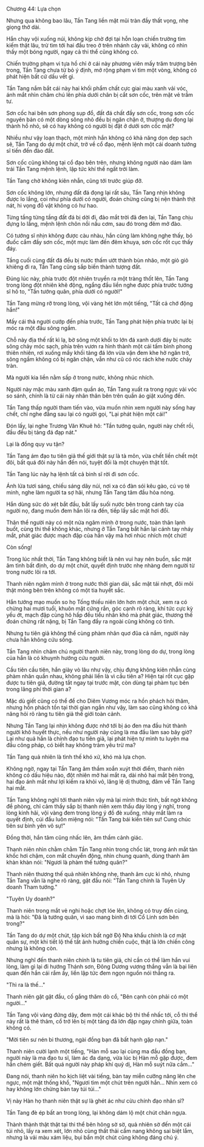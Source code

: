 




Chương 44: Lựa chọn


Nhưng qua không bao lâu, Tần Tang liền mặt mũi tràn đầy thất vọng, nhẹ giọng thở dài.

Hắn chạy vội xuống núi, không kịp chờ đợi tại hỗn loạn chiến trường tìm kiếm thật lâu, trừ tìm tới hai đầu treo ở trên nhánh cây vải, không có nhìn thấy một bóng người, ngay cả thi thể cũng không có.

Chiến trường phạm vi tựa hồ chỉ ở cái này phương viên mấy trăm trượng bên trong, Tần Tang chưa từ bỏ ý định, mở rộng phạm vi tìm một vòng, không có phát hiện bất cứ dấu vết gì.

Tần Tang nắm bắt cái này hai khối phẩm chất cực giai màu xanh vải vóc, ánh mắt nhìn chăm chú lên phía dưới chân bị cắt sơn cốc, trên mặt vẻ trầm tư.

Sơn cốc hai bên sơn phong sụp đổ, đất đá chất đầy sơn cốc, trong sơn cốc nguyên bản có một dòng sông nhỏ đều bị ngăn chặn ở, thượng du đọng lại thành hồ nhỏ, sẽ có hay không có người bị đặt ở dưới sơn cốc mặt?

Nhiều như vậy loạn thạch, một mình hắn không có khả năng dọn dẹp sạch sẽ, Tần Tang do dự một chút, trở về cổ đạo, mệnh lệnh một cái doanh tướng sĩ tiến đến đào đất.

Sơn cốc cũng không tại cổ đạo bên trên, nhưng không người nào dám làm trái Tần Tang mệnh lệnh, lập tức khí thế ngất trời làm.

Tần Tang chờ không kiên nhẫn, cũng tới trước giúp đỡ.

Sơn cốc không lớn, nhưng đất đá đọng lại rất sâu, Tần Tang nhịn không được lo lắng, coi như phía dưới có người, đoán chừng cũng bị nện thành thịt nát, hi vọng đồ vật không có hư hao.

Từng tầng từng tầng đất đá bị dời đi, đảo mắt trời đã đen lại, Tần Tang chịu đựng lo lắng, mệnh lệnh chôn nồi nấu cơm, sau đó trong đêm mở đào.

Có tướng sĩ nhịn không được càu nhàu, hắn cũng làm không nghe thấy, bó đuốc cắm đầy sơn cốc, một mực làm đến đêm khuya, sơn cốc rốt cục thấy đáy.

Tầng cuối cùng đất đá đều bị nước thấm ướt thành bùn nhão, một giỏ giỏ khiêng đi ra, Tần Tang cũng sắp biến thành tượng đất.

Đúng lúc này, phía trước đột nhiên truyền ra một tràng thốt lên, Tần Tang trong lòng đột nhiên khẽ động, ngẩng đầu liền nghe được phía trước tướng sĩ hô to, "Tần tướng quân, phía dưới có người!"

Tần Tang mừng rỡ trong lòng, vội vàng hét lớn một tiếng, "Tất cả chớ động hắn!"

Mấy cái thả người cướp đến phía trước, Tần Tang phát hiện phía trước lại bị móc ra một đầu sông ngầm.

Chỗ này địa thế rất kì lạ, bờ sông một khối to lớn đá xanh dưới đáy bị nước sông chảy móc sạch, phía trên vươn ra hình thành một cái tấm bình phong thiên nhiên, rơi xuống mấy khối tảng đá lớn vừa vặn đem khe hở ngăn trở, sông ngầm không có bị ngăn chặn, vẫn như cũ có róc rách khe nước chảy tràn.

Mà người kia liền nằm sấp ở trong nước, không nhúc nhích.

Người này mặc màu xanh đậm quần áo, Tần Tang xuất ra trong ngực vải vóc so sánh, chính là từ cái này nhân thân bên trên quần áo giật xuống đến.

Tần Tang thấp người tham tiến vào, vừa muốn nhìn xem người này sống hay chết, chỉ nghe đằng sau lại có người gọi, "Lại phát hiện một cái!"

Đón lấy, lại nghe Trương Văn Khuê hô: "Tần tướng quân, người này chết rồi, đầu đều bị tảng đá đạp nát."

Lại là đồng quy vu tận?

Tần Tang ám đạo tu tiên giả thế giới thật sự là tà môn, vừa chết liền chết một đôi, bất quá đôi này hắn đến nói, tuyệt đối là một chuyện thật tốt.

Tần Tang lúc này hạ lệnh tất cả binh sĩ rời đi sơn cốc.

Ánh lửa tươi sáng, chiếu sáng dãy núi, nơi xa có đàn sói kêu gào, cú vọ tê minh, nghe làm người ta sợ hãi, nhưng Tần Tang tâm đầu hỏa nóng.

Hắn dùng sức dò xét bắt đầu, bắt lấy suối nước bên trong cánh tay của người nọ, đang muốn đem hắn lôi ra đến, tiếp lấy sắc mặt hơi đổi.

Thân thể người này có một nửa ngâm mình ở trong nước, toàn thân lạnh buốt, cùng thi thể không khác, nhưng ở Tần Tang bắt hắn lại cánh tay nháy mắt, phát giác được mạch đập của hắn vậy mà hơi nhúc nhích một chút!

Còn sống!

Trong lúc nhất thời, Tần Tang không biết là nên vui hay nên buồn, sắc mặt âm tình bất định, do dự một chút, quyết định trước nhẹ nhàng đem người từ trong nước lôi ra tới.

Thanh niên ngâm mình ở trong nước thời gian dài, sắc mặt tái nhợt, đôi môi thật mỏng bên trên không có một tia huyết sắc.

Hắn tướng mạo muốn so họ Tống thiếu niên lớn hơn một chút, xem ra có chừng hai mươi tuổi, khuôn mặt cứng rắn, góc cạnh rõ ràng, khí tức cực kỳ yếu ớt, mạch đập cùng hô hấp đều tiểu nhân khó mà phát giác, thương thế đoán chừng rất nặng, bị Tần Tang đẩy ra ngoài cũng không có tỉnh.

Nhưng tu tiên giả không thể cùng phàm nhân quơ đũa cả nắm, người này chưa hẳn không cứu sống.

Tần Tang nhìn chăm chú người thanh niên này, trong lòng do dự, trong lòng của hắn là có khuynh hướng cứu người.

Cầu tiên cầu tiên, hắn giày vò lâu như vậy, chịu đựng không kiên nhẫn cùng phàm nhân quần nhau, không phải liền là vì cầu tiên a? Hiện tại rốt cục gặp được tu tiên giả, đường tắt ngay tại trước mặt, còn dùng tại phàm tục bên trong lãng phí thời gian a?

Mặc dù giết cũng có thể để cho Diêm Vương móc ra hồn phách hỏi thăm, nhưng hồn phách tồn tại thời gian ngắn như vậy, làm sao cũng không có khả năng hỏi rõ ràng tu tiên giả thế giới toàn cảnh.

Nhưng Tần Tang lại nhịn không được nhớ tới bị áo đen ma đầu hút thành người khô huyết thực, nếu như người này cũng là ma đầu làm sao bây giờ? Lại như quả hắn là chính đạo tu tiên giả, lại phát hiện tự mình tu luyện ma đầu công pháp, có biết hay không trảm yêu trừ ma?

Tần Tang quả nhiên là tình thế khó xử, khó mà lựa chọn.

Không ngờ, ngay tại Tần Tang âm thầm xoắn xuýt thời điểm, thanh niên không có dấu hiệu nào, đột nhiên mở hai mắt ra, dài nhỏ hai mắt bên trong, hai đạo ánh mắt như lợi kiếm ra khỏi vỏ, lăng lệ dị thường, đâm về Tần Tang hai mắt.

Tần Tang không nghĩ tới thanh niên vậy mà lại mình thức tỉnh, bất ngờ không đề phòng, chỉ cảm thấy sắp bị thanh niên xem thấu đáy lòng ý nghĩ, trong lòng kinh hãi, vội vàng đem trong lòng ý đồ đè xuống, nháy mắt làm ra quyết định, cúi đầu luôn miệng nói: "Tần Tang bái kiến tiên sư! Cung chúc tiên sư bình yên vô sự!"

Đồng thời, hắn tâm cũng nhấc lên, âm thầm cảnh giác.

Thanh niên nhìn chằm chằm Tần Tang nhìn trong chốc lát, trong ánh mắt tàn khốc hơi chậm, con mắt chuyển động, nhìn chung quanh, dùng thanh âm khàn khàn nói: "Ngươi là phàm thế tướng quân?"

Thanh niên thương thế quả nhiên không nhẹ, thanh âm cực kì nhỏ, nhưng Tần Tang vẫn là nghe rõ ràng, gật đầu nói: "Tần Tang chính là Tuyên Uy doanh Tham tướng."

"Tuyên Uy doanh?"

Thanh niên trong mắt vẻ nghi hoặc chợt lóe lên, không có truy đến cùng, mà là hỏi: "Đã là tướng quân, vì sao mang binh đi tới Cổ Linh sơn bên trong?"

Tần Tang do dự một chút, tập kích bất ngờ Độ Nha khẩu chính là cơ mật quân sự, một khi tiết lộ thế tất ảnh hưởng chiến cuộc, thật là lớn chiến công nhưng là không còn.

Nhưng nghĩ đến thanh niên chính là tu tiên giả, chỉ cần có thể làm hắn vui lòng, làm gì lại đi hướng Thánh sơn, Đông Dương vương thắng vẫn là bại liên quan đến hắn cái rắm ấy, liền lập tức đem ngọn nguồn nói thẳng ra.

"Thì ra là thế..."

Thanh niên gật gật đầu, cố gắng thăm dò cổ, "Bên cạnh còn phải có một người..."

Tần Tang vội vàng đứng dậy, đem một cái khác bộ thi thể nhấc tới, cỗ thi thể này rất là thê thảm, cổ trở lên bị một tảng đá lớn đập ngay chính giữa, toàn không có.

"Mời tiên sư nén bi thương, ngài đồng bạn đã bất hạnh gặp nạn."

Thanh niên cười lạnh một tiếng, "Hàn mỗ sao lại cùng ma đầu đồng bạn, người này là ma đạo tu sĩ, làm ác đa dạng, vừa lúc bị Hàn mỗ gặp được, đem hắn chém giết. Bất quá người này pháp khí quỷ dị, Hàn mỗ suýt nữa cắm..."

Đang nói, thanh niên ho kịch liệt vài tiếng, bàn tay miễn cưỡng nâng lên che ngực, một mặt thống khổ, "Ngươi tìm một chút trên người hắn... Nhìn xem có hay không lớn chừng bàn tay túi túi..."

Vị này Hàn họ thanh niên thật sự là ghét ác như cừu chính đạo nhân sĩ?

Tần Tang đè ép bất an trong lòng, lại không dám lộ một chút chân ngựa.

Thành thành thật thật tại thi thể bên hông sờ sờ, quả nhiên sờ đến một cái túi nhỏ, lấy ra xem xét, lớn nhỏ cùng thất thải cẩm nang không sai biệt lắm, nhưng là vải màu xám liệu, bụi bẩn một chút cũng không đáng chú ý.




